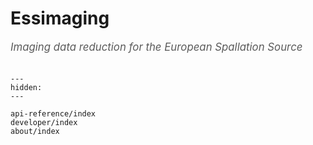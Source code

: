 # Essimaging

<span style="font-size:1.2em;font-style:italic;color:#5a5a5a">
  Imaging data reduction for the European Spallation Source
  </br></br>
</span>

```{toctree}
---
hidden:
---

api-reference/index
developer/index
about/index
```
